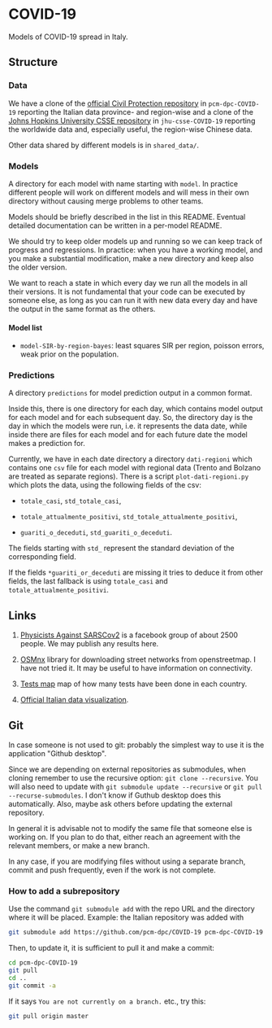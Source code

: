 # COVID-19

Models of COVID-19 spread in Italy.

## Structure

### Data

We have a clone of the [official Civil Protection
repository](https://github.com/pcm-dpc/COVID-19) in `pcm-dpc-COVID-19`
reporting the Italian data province- and region-wise and a clone of the [Johns
Hopkins University CSSE repository](https://github.com/CSSEGISandData/COVID-19)
in `jhu-csse-COVID-19` reporting the worldwide data and, especially useful, the
region-wise Chinese data.

Other data shared by different models is in `shared_data/`.

### Models
  
A directory for each model with name starting with `model`. In practice
different people will work on different models and will mess in their own
directory without causing merge problems to other teams.

Models should be briefly described in the list in this README. Eventual
detailed documentation can be written in a per-model README.

We should try to keep older models up and running so we can keep track of
progress and regressions. In practice: when you have a working model, and you
make a substantial modification, make a new directory and keep also the older
version.

We want to reach a state in which every day we run all the models in all their
versions. It is not fundamental that your code can be executed by someone else,
as long as you can run it with new data every day and have the output in the
same format as the others.

#### Model list

  * `model-SIR-by-region-bayes`: least squares SIR per region, poisson errors,
    weak prior on the population.

### Predictions
  
A directory `predictions` for model prediction output in a common format.

Inside this, there is one directory for each day, which contains model output
for each model and for each subsequent day. So, the directory day is the day in
which the models were run, i.e. it represents the data date, while inside there
are files for each model and for each future date the model makes a prediction
for.

Currently, we have in each date directory a directory `dati-regioni` which
contains one `csv` file for each model with regional data (Trento and Bolzano
are treated as separate regions). There is a script `plot-dati-regioni.py`
which plots the data, using the following fields of the csv:

  * `totale_casi`, `std_totale_casi`,
  
  * `totale_attualmente_positivi`, `std_totale_attualmente_positivi`,
  
  * `guariti_o_deceduti`, `std_guariti_o_deceduti`.
  
The fields starting with `std_` represent the standard deviation of the
corresponding field.
  
If the fields `*guariti_or_deceduti` are missing it tries to deduce it from
other fields, the last fallback is using `totale_casi` and
`totale_attualmente_positivi`.

## Links

1. [Physicists Against
SARSCov2](https://www.facebook.com/groups/PhysicistsAgainstSARSCoV2/) is a
facebook group of about 2500 people. We may publish any results here.

2. [OSMnx](https://github.com/gboeing/osmnx) library for downloading street
networks from openstreetmap. I have not tried it. It may be useful to have
information on connectivity.

3. [Tests map](https://covid19map.tech) map of how many tests have been done in
each country.

4. [Official Italian data visualization](http://arcg.is/C1unv).

## Git

In case someone is not used to git: probably the simplest way to use it is the
application "Github desktop".

Since we are depending on external repositories as submodules, when cloning
remember to use the recursive option: `git clone --recursive`. You will also need to update with `git submodule update --recursive` or `git pull --recurse-submodules`. I don't know if Guthub desktop does this automatically. Also, maybe ask others before updating the external repository.

In general it is advisable not to modify the same file that someone else is
working on. If you plan to do that, either reach an agreement with the relevant
members, or make a new branch.

In any case, if you are modifying files without using a separate branch, commit
and push frequently, even if the work is not complete.

### How to add a subrepository

Use the command `git submodule add` with the repo URL and the directory where
it will be placed. Example: the Italian repository was added with

```sh
git submodule add https://github.com/pcm-dpc/COVID-19 pcm-dpc-COVID-19
```

Then, to update it, it is sufficient to pull it and make a commit:

```sh
cd pcm-dpc-COVID-19
git pull
cd ..
git commit -a
```

If it says `You are not currently on a branch.` etc., try this:

```sh
git pull origin master
```
